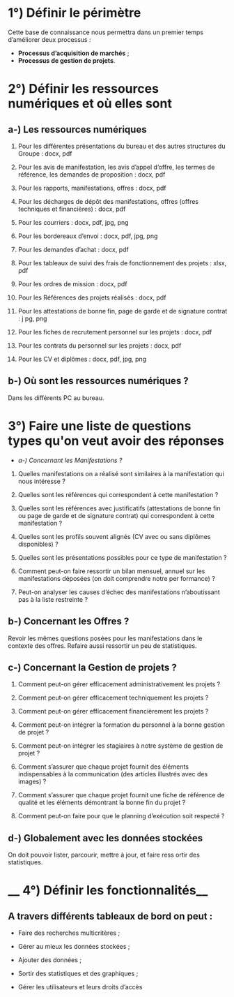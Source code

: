 # 1°) Définir le périmètre

Cette base de connaissance nous permettra dans un premier
temps d’améliorer deux processus :

* __Processus d’acquisition de marchés__ ;
* __Processus de gestion de projets__.

# 2°) Définir les ressources numériques et où elles sont

## __a-) Les ressources numériques__

1. Pour les différentes présentations du bureau et des autres structures du Groupe : docx, pdf

2. Pour les avis de manifestation, les avis d’appel d’offre, les termes de référence, les demandes de proposition : docx, pdf

3. Pour les rapports, manifestations, offres : docx, pdf

4. Pour les décharges de dépôt des manifestations, offres (offres techniques et financières) : docx, pdf

5. Pour les courriers : docx, pdf, jpg, png

6. Pour les bordereaux d’envoi : docx, pdf, jpg, png

7. Pour les demandes d’achat : docx, pdf

8. Pour les tableaux de suivi des frais de fonctionnement des projets : xlsx, pdf

9. Pour les ordres de mission : docx, pdf

10. Pour les Références des projets réalisés : docx, pdf

11. Pour les attestations de bonne fin, page de garde et de signature contrat : j pg, png

12. Pour les fiches de recrutement personnel sur les projets : docx, pdf

13. Pour les contrats du personnel sur les projets : docx, pdf

14. Pour les CV et diplômes : docx, pdf, jpg, png

## __b-) Où sont les ressources numériques ?__

Dans les différents PC au bureau.

# __3°) Faire une liste de questions types qu'on veut avoir des réponses__

* _a-) Concernant les Manifestations ?_

1. Quelles manifestations on a réalisé sont similaires à la manifestation qui nous intéresse ?

2. Quelles sont les références qui correspondent à cette manifestation ?

3. Quelles sont les références avec justificatifs (attestations de bonne fin ou page de garde et de signature contrat) qui correspondent à cette manifestation ?

4. Quelles sont les profils souvent alignés (CV avec ou sans diplômes disponibles) ?

5. Quelles sont les présentations possibles pour ce type de manifestation ?

6. Comment peut-on faire ressortir un bilan mensuel, annuel sur les manifestations déposées (on doit comprendre notre per
formance) ?

7. Peut-on analyser les causes d’échec des manifestations n’aboutissant pas à la liste restreinte ?

## __b-) Concernant les Offres ?__

Revoir les mêmes questions posées pour les manifestations
dans le contexte des offres.
Refaire aussi ressortir un peu de statistiques.

## __c-) Concernant la Gestion de projets ?__

1. Comment peut-on gérer efficacement administrativement les projets ?

2. Comment peut-on gérer efficacement techniquement les projets ?

3. Comment peut-on gérer efficacement financièrement les projets ?

4. Comment peut-on intégrer la formation du personnel à la bonne gestion de projet ?

5. Comment peut-on intégrer les stagiaires à notre système de gestion de projet ?

6. Comment s’assurer que chaque projet fournit des éléments indispensables à la communication (des articles illustrés avec
des images) ?

7. Comment s’assurer que chaque projet fournit une fiche de référence de qualité et les éléments démontrant la bonne fin
du projet ?

8. Comment peut-on faire pour que le planning d’exécution soit respecté ?

## __d-) Globalement avec les données stockées__

On doit pouvoir lister, parcourir, mettre à jour, et faire ress ortir
des statistiques.

# __ 4°) Définir les fonctionnalités__

## A travers différents tableaux de bord on peut :

* Faire des recherches multicritères ;

* Gérer au mieux les données stockées ;

* Ajouter des données ;

* Sortir des statistiques et des graphiques ;

* Gérer les utilisateurs et leurs droits d’accès





















